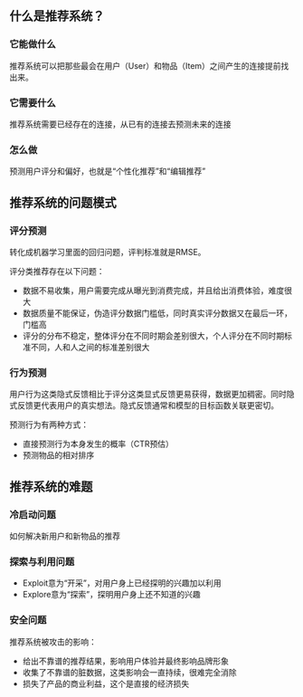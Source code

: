 ## 什么是推荐系统？

### 它能做什么
推荐系统可以把那些最会在用户（User）和物品（Item）之间产生的连接提前找出来。

### 它需要什么
推荐系统需要已经存在的连接，从已有的连接去预测未来的连接

### 怎么做
预测用户评分和偏好，也就是“个性化推荐”和“编辑推荐”

## 推荐系统的问题模式

### 评分预测
转化成机器学习里面的回归问题，评判标准就是RMSE。

评分类推荐存在以下问题：
- 数据不易收集，用户需要完成从曝光到消费完成，并且给出消费体验，难度很大
- 数据质量不能保证，伪造评分数据门槛低，同时真实评分数据又在最后一环，门槛高
- 评分的分布不稳定，整体评分在不同时期会差别很大，个人评分在不同时期标准不同，人和人之间的标准差别很大

### 行为预测
用户行为这类隐式反馈相比于评分这类显式反馈更易获得，数据更加稠密。同时隐式反馈更代表用户的真实想法。隐式反馈通常和模型的目标函数关联更密切。

预测行为有两种方式：
- 直接预测行为本身发生的概率（CTR预估）
- 预测物品的相对排序

## 推荐系统的难题

### 冷启动问题
如何解决新用户和新物品的推荐

### 探索与利用问题
- Exploit意为“开采”，对用户身上已经探明的兴趣加以利用
- Explore意为“探索”，探明用户身上还不知道的兴趣

### 安全问题

推荐系统被攻击的影响：
- 给出不靠谱的推荐结果，影响用户体验并最终影响品牌形象
- 收集了不靠谱的脏数据，这类影响会一直持续，很难完全消除
- 损失了产品的商业利益，这个是直接的经济损失
